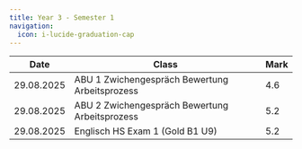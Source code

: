 ```yaml
---
title: Year 3 - Semester 1
navigation:
  icon: i-lucide-graduation-cap
---
```


| Date        | Class                                                            | Mark |
| ----------- | ---------------------------------------------------------------- | ---- |
| 29.08.2025  | ABU 1 Zwichengespräch Bewertung Arbeitsprozess                   | 4.6  |
| 29.08.2025  | ABU 2 Zwichengespräch Bewertung Arbeitsprozess                   | 5.2  |
| 29.08.2025  | Englisch HS Exam 1 (Gold B1 U9)                                  | 5.2  |
